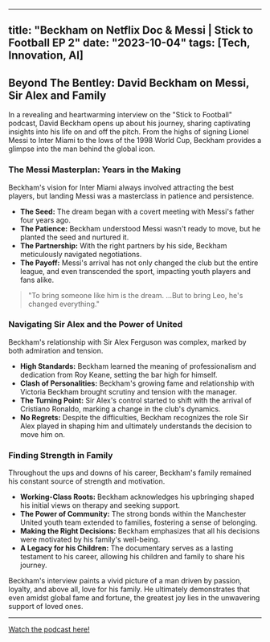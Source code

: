 
---
title: "Beckham on Netflix Doc & Messi | Stick to Football EP 2"
date: "2023-10-04"
tags: [Tech, Innovation, AI]
---

## Beyond The Bentley: David Beckham on Messi, Sir Alex and Family

In a revealing and heartwarming interview on the "Stick to Football" podcast, David Beckham opens up about his journey, sharing captivating insights into his life on and off the pitch. From the highs of signing Lionel Messi to Inter Miami to the lows of the 1998 World Cup, Beckham provides a glimpse into the man behind the global icon.

### The Messi Masterplan: Years in the Making

Beckham's vision for Inter Miami always involved attracting the best players, but landing Messi was a masterclass in patience and persistence. 

* **The Seed:** The dream began with a covert meeting with Messi's father four years ago. 
* **The Patience:** Beckham understood Messi wasn't ready to move, but he planted the seed and nurtured it.
* **The Partnership:**  With the right partners by his side, Beckham meticulously navigated negotiations.
* **The Payoff:**  Messi's arrival has not only changed the club but the entire league, and even transcended the sport, impacting youth players and fans alike.

> "To bring someone like him is the dream. ...But to bring Leo, he's changed everything."

### Navigating Sir Alex and the Power of United

Beckham's relationship with Sir Alex Ferguson was complex, marked by both admiration and tension.

* **High Standards:**  Beckham learned the meaning of professionalism and dedication from Roy Keane, setting the bar high for himself. 
* **Clash of Personalities:**  Beckham's growing fame and relationship with Victoria Beckham brought scrutiny and tension with the manager.
* **The Turning Point:**  Sir Alex's control started to shift with the arrival of Cristiano Ronaldo, marking a change in the club's dynamics.
* **No Regrets:**  Despite the difficulties, Beckham recognizes the role Sir Alex played in shaping him and ultimately understands the decision to move him on.

### Finding Strength in Family

Throughout the ups and downs of his career, Beckham's family remained his constant source of strength and motivation. 

* **Working-Class Roots:**  Beckham acknowledges his upbringing shaped his initial views on therapy and seeking support.
* **The Power of Community:** The strong bonds within the Manchester United youth team extended to families, fostering a sense of belonging.
* **Making the Right Decisions:** Beckham emphasizes that all his decisions were motivated by his family's well-being. 
* **A Legacy for his Children:** The documentary serves as a lasting testament to his career, allowing his children and family to share his journey.

Beckham's interview paints a vivid picture of a man driven by passion, loyalty, and above all, love for his family.  He ultimately demonstrates that even amidst global fame and fortune, the greatest joy lies in the unwavering support of loved ones.

---
        




<a href="https://youtube.com/watch?v=kllZgD9_bVc" target="_blank">Watch the podcast here!</a>
